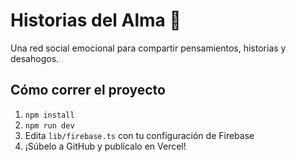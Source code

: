 
# Historias del Alma 💬

Una red social emocional para compartir pensamientos, historias y desahogos.

## Cómo correr el proyecto

1. `npm install`
2. `npm run dev`
3. Edita `lib/firebase.ts` con tu configuración de Firebase
4. ¡Súbelo a GitHub y publícalo en Vercel!
